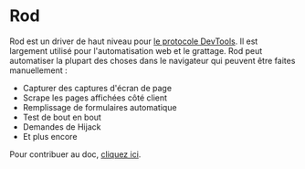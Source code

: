 # Rod

Rod est un driver de haut niveau pour [le protocole DevTools](https://chromedevtools.github.io/devtools-protocol). Il est largement utilisé pour l'automatisation web et le grattage. Rod peut automatiser la plupart des choses dans le navigateur qui peuvent être faites manuellement :

- Capturer des captures d'écran de page
- Scrape les pages affichées côté client
- Remplissage de formulaires automatique
- Test de bout en bout
- Demandes de Hijack
- Et plus encore

Pour contribuer au doc, [cliquez ici](contribute-doc.md).
